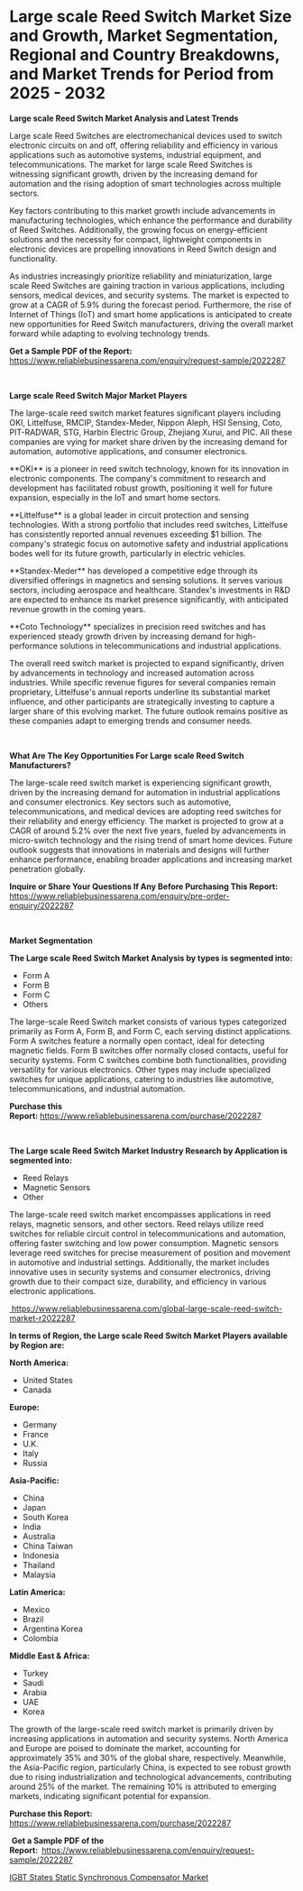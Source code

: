 <p><h1>Large scale Reed Switch Market Size and Growth, Market Segmentation, Regional and Country Breakdowns, and Market Trends for Period from 2025 -  2032</h1></p><p><strong>Large scale Reed Switch Market Analysis and Latest Trends</strong></p>
<p><p>Large scale Reed Switches are electromechanical devices used to switch electronic circuits on and off, offering reliability and efficiency in various applications such as automotive systems, industrial equipment, and telecommunications. The market for large scale Reed Switches is witnessing significant growth, driven by the increasing demand for automation and the rising adoption of smart technologies across multiple sectors.</p><p>Key factors contributing to this market growth include advancements in manufacturing technologies, which enhance the performance and durability of Reed Switches. Additionally, the growing focus on energy-efficient solutions and the necessity for compact, lightweight components in electronic devices are propelling innovations in Reed Switch design and functionality.</p><p>As industries increasingly prioritize reliability and miniaturization, large scale Reed Switches are gaining traction in various applications, including sensors, medical devices, and security systems. The market is expected to grow at a CAGR of 5.9% during the forecast period. Furthermore, the rise of Internet of Things (IoT) and smart home applications is anticipated to create new opportunities for Reed Switch manufacturers, driving the overall market forward while adapting to evolving technology trends.</p></p>
<p><strong>Get a Sample PDF of the Report:&nbsp;</strong> <a href="https://www.reliablebusinessarena.com/enquiry/request-sample/2022287?utm_campaign=1420&utm_medium=2&utm_source=Github&utm_content=ia&utm_term=29032025&utm_id=large-scale-reed-switch">https://www.reliablebusinessarena.com/enquiry/request-sample/2022287</a></p>
<p>&nbsp;</p>
<p><strong>Large scale Reed Switch Major Market Players</strong></p>
<p><p>The large-scale reed switch market features significant players including OKI, Littelfuse, RMCIP, Standex-Meder, Nippon Aleph, HSI Sensing, Coto, PIT-RADWAR, STG, Harbin Electric Group, Zhejiang Xurui, and PIC. All these companies are vying for market share driven by the increasing demand for automation, automotive applications, and consumer electronics.</p><p>**OKI** is a pioneer in reed switch technology, known for its innovation in electronic components. The company's commitment to research and development has facilitated robust growth, positioning it well for future expansion, especially in the IoT and smart home sectors.</p><p>**Littelfuse** is a global leader in circuit protection and sensing technologies. With a strong portfolio that includes reed switches, Littelfuse has consistently reported annual revenues exceeding $1 billion. The company's strategic focus on automotive safety and industrial applications bodes well for its future growth, particularly in electric vehicles.</p><p>**Standex-Meder** has developed a competitive edge through its diversified offerings in magnetics and sensing solutions. It serves various sectors, including aerospace and healthcare. Standex's investments in R&D are expected to enhance its market presence significantly, with anticipated revenue growth in the coming years.</p><p>**Coto Technology** specializes in precision reed switches and has experienced steady growth driven by increasing demand for high-performance solutions in telecommunications and industrial applications.</p><p>The overall reed switch market is projected to expand significantly, driven by advancements in technology and increased automation across industries. While specific revenue figures for several companies remain proprietary, Littelfuse's annual reports underline its substantial market influence, and other participants are strategically investing to capture a larger share of this evolving market. The future outlook remains positive as these companies adapt to emerging trends and consumer needs.</p></p>
<p>&nbsp;</p>
<p><strong>What Are The Key Opportunities For Large scale Reed Switch Manufacturers?</strong></p>
<p><p>The large-scale reed switch market is experiencing significant growth, driven by the increasing demand for automation in industrial applications and consumer electronics. Key sectors such as automotive, telecommunications, and medical devices are adopting reed switches for their reliability and energy efficiency. The market is projected to grow at a CAGR of around 5.2% over the next five years, fueled by advancements in micro-switch technology and the rising trend of smart home devices. Future outlook suggests that innovations in materials and designs will further enhance performance, enabling broader applications and increasing market penetration globally.</p></p>
<p><strong>Inquire or Share Your Questions If Any Before Purchasing This Report:</strong> <a href="https://www.reliablebusinessarena.com/enquiry/pre-order-enquiry/2022287?utm_campaign=1420&utm_medium=2&utm_source=Github&utm_content=ia&utm_term=29032025&utm_id=large-scale-reed-switch">https://www.reliablebusinessarena.com/enquiry/pre-order-enquiry/2022287</a></p>
<p>&nbsp;</p>
<p><strong>Market Segmentation</strong></p>
<p><strong>The Large scale Reed Switch Market Analysis by types is segmented into:</strong></p>
<p><ul><li>Form A</li><li>Form B</li><li>Form C</li><li>Others</li></ul></p>
<p><p>The large-scale Reed Switch market consists of various types categorized primarily as Form A, Form B, and Form C, each serving distinct applications. Form A switches feature a normally open contact, ideal for detecting magnetic fields. Form B switches offer normally closed contacts, useful for security systems. Form C switches combine both functionalities, providing versatility for various electronics. Other types may include specialized switches for unique applications, catering to industries like automotive, telecommunications, and industrial automation.</p></p>
<p><strong>Purchase this Report:&nbsp;</strong><a href="https://www.reliablebusinessarena.com/purchase/2022287?utm_campaign=1420&utm_medium=2&utm_source=Github&utm_content=ia&utm_term=29032025&utm_id=large-scale-reed-switch">https://www.reliablebusinessarena.com/purchase/2022287</a></p>
<p>&nbsp;</p>
<p><strong>The Large scale Reed Switch Market Industry Research by Application is segmented into:</strong></p>
<p><ul><li>Reed Relays</li><li>Magnetic Sensors</li><li>Other</li></ul></p>
<p><p>The large-scale reed switch market encompasses applications in reed relays, magnetic sensors, and other sectors. Reed relays utilize reed switches for reliable circuit control in telecommunications and automation, offering faster switching and low power consumption. Magnetic sensors leverage reed switches for precise measurement of position and movement in automotive and industrial settings. Additionally, the market includes innovative uses in security systems and consumer electronics, driving growth due to their compact size, durability, and efficiency in various electronic applications.</p></p>
<p><a href="https://www.reliablebusinessarena.com/global-large-scale-reed-switch-market-r2022287?utm_campaign=1420&utm_medium=2&utm_source=Github&utm_content=ia&utm_term=29032025&utm_id=large-scale-reed-switch">&nbsp;https://www.reliablebusinessarena.com/global-large-scale-reed-switch-market-r2022287</a></p>
<p><strong>In terms of Region, the Large scale Reed Switch Market Players available by Region are:</strong></p>
<p>
    <p> <strong> North America: </strong>
        <ul>
            <li>United States</li>
            <li>Canada</li>
        </ul>
        </p> 
    <p> <strong> Europe: </strong>
        <ul>
            <li>Germany</li>
            <li>France</li>
            <li>U.K.</li>
            <li>Italy</li>
            <li>Russia</li>
        </ul>
        </p> 
    <p> <strong> Asia-Pacific: </strong>
        <ul>
            <li>China</li>
            <li>Japan</li>
            <li>South Korea</li>
            <li>India</li>
            <li>Australia</li>
            <li>China Taiwan</li>
            <li>Indonesia</li>
            <li>Thailand</li>
            <li>Malaysia</li>
        </ul>
        </p> 
    <p> <strong> Latin America: </strong>
        <ul>
            <li>Mexico</li>
            <li>Brazil</li>
            <li>Argentina Korea</li>
            <li>Colombia</li>
        </ul>
        </p> 
    <p> <strong> Middle East & Africa: </strong>
        <ul>
            <li>Turkey</li>
            <li>Saudi</li>
            <li>Arabia</li>
            <li>UAE</li>
            <li>Korea</li>
        </ul>
    </p>
    </p>
<p><p>The growth of the large-scale reed switch market is primarily driven by increasing applications in automation and security systems. North America and Europe are poised to dominate the market, accounting for approximately 35% and 30% of the global share, respectively. Meanwhile, the Asia-Pacific region, particularly China, is expected to see robust growth due to rising industrialization and technological advancements, contributing around 25% of the market. The remaining 10% is attributed to emerging markets, indicating significant potential for expansion.</p></p>
<p><strong>Purchase this Report: </strong><a href="https://www.reliablebusinessarena.com/purchase/2022287?utm_campaign=1420&utm_medium=2&utm_source=Github&utm_content=ia&utm_term=29032025&utm_id=large-scale-reed-switch">https://www.reliablebusinessarena.com/purchase/2022287</a></p>
<p>&nbsp;<strong>Get a Sample PDF of the Report:&nbsp;&nbsp;</strong><a href="https://www.reliablebusinessarena.com/enquiry/request-sample/2022287?utm_campaign=1420&utm_medium=2&utm_source=Github&utm_content=ia&utm_term=29032025&utm_id=large-scale-reed-switch">https://www.reliablebusinessarena.com/enquiry/request-sample/2022287</a></p>
<p><strong></strong></p>
<p><p><a href="https://github.com/baetahassaz6/Market-Research-Report-List-1/blob/main/igbt-states-static-synchronous-compensator-market.md?utm_campaign=1420&utm_medium=2&utm_source=Github&utm_content=ia&utm_term=29032025&utm_id=large-scale-reed-switch">IGBT States Static Synchronous Compensator Market</a></p></p>